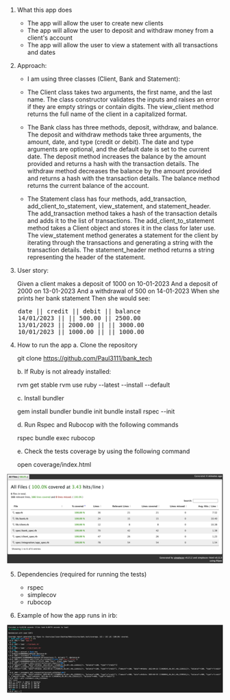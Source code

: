 1. What this app does

   - The app will allow the user to create new clients
   - The app will allow the user to deposit and withdraw money from a client's account
   - The app will allow the user to view a statement with all transactions and dates

2. Approach:

   - I am using three classes (Client, Bank and Statement):

   - The Client class takes two arguments, the first name, and the last name. The class constructor validates the inputs and raises an error if they are empty strings or contain digits. The view_client method returns the full name of the client in a capitalized format.

   - The Bank class has three methods, deposit, withdraw, and balance. The deposit and withdraw methods take three arguments, the amount, date, and type (credit or debit). The date and type arguments are optional, and the default date is set to the current date. The deposit method increases the balance by the amount provided and returns a hash with the transaction details. The withdraw method decreases the balance by the amount provided and returns a hash with the transaction details. The balance method returns the current balance of the account.

   - The Statement class has four methods, add_transaction, add_client_to_statement, view_statement, and statement_header. The add_transaction method takes a hash of the transaction details and adds it to the list of transactions. The add_client_to_statement method takes a Client object and stores it in the class for later use. The view_statement method generates a statement for the client by iterating through the transactions and generating a string with the transaction details. The statement_header method returns a string representing the header of the statement.

3. User story:

   Given a client makes a deposit of 1000 on 10-01-2023
   And a deposit of 2000 on 13-01-2023
   And a withdrawal of 500 on 14-01-2023
   When she prints her bank statement
   Then she would see:

<pre>
   date || credit || debit || balance
   14/01/2023 || || 500.00 || 2500.00
   13/01/2023 || 2000.00 || || 3000.00
   10/01/2023 || 1000.00 || || 1000.00
</pre>

4. How to run the app
   a. Clone the repository

   git clone https://github.com/Paul3111/bank_tech

   b. If Ruby is not already installed:

   rvm get stable
   rvm use ruby --latest --install --default

   c. Install bundler

   gem install bundler
   bundle init
   bundle install
   rspec --init

   d. Run Rspec and Rubocop with the following commands

   rspec
   bundle exec rubocop

   e. Check the tests coverage by using the following command

   open coverage/index.html

![Coverage at 18/04/2023](./coverage/coverage_example.png)

5. Dependencies (required for running the tests)

   - rspec
   - simplecov
   - rubocop

6. Example of how the app runs in irb:

![Example run](./coverage/example_run.png)
